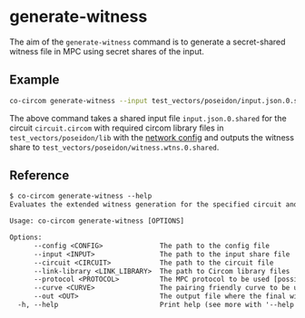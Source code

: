 # generate-witness

The aim of the `generate-witness` command is to generate a secret-shared witness file in MPC using secret shares of the input.

## Example

```bash
co-circom generate-witness --input test_vectors/poseidon/input.json.0.shared --circuit test_vectors/poseidon/circuit.circom --link-library test_vectors/poseidon/lib --protocol REP3 --curve BN254 --config configs/party1.toml --out test_vectors/poseidon/witness.wtns.0.shared
```

The above command takes a shared input file `input.json.0.shared` for the circuit `circuit.circom` with required circom library files in `test_vectors/poseidon/lib`  with the [network config](./network-config.md) and outputs the witness share to `test_vectors/poseidon/witness.wtns.0.shared`.

## Reference

```txt
$ co-circom generate-witness --help
Evaluates the extended witness generation for the specified circuit and input share in MPC

Usage: co-circom generate-witness [OPTIONS]

Options:
      --config <CONFIG>              The path to the config file
      --input <INPUT>                The path to the input share file
      --circuit <CIRCUIT>            The path to the circuit file
      --link-library <LINK_LIBRARY>  The path to Circom library files
      --protocol <PROTOCOL>          The MPC protocol to be used [possible values: REP3, SHAMIR]
      --curve <CURVE>                The pairing friendly curve to be used [possible values: BN254, BLS12-381]
      --out <OUT>                    The output file where the final witness share is written to
  -h, --help                         Print help (see more with '--help')
```
